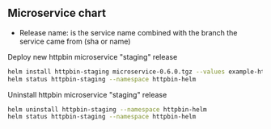 
## Microservice chart

* Release name: is the service name combined with the branch the service came from (sha or name)

Deploy new httpbin microservice "staging" release
```sh
helm install httpbin-staging microservice-0.6.0.tgz --values example-httpbin-values.yaml --namespace httpbin-helm
helm status httpbin-staging --namespace httpbin-helm
```


Uninstall httpbin microservice "staging" release
```sh
helm uninstall httpbin-staging --namespace httpbin-helm
helm status httpbin-staging --namespace httpbin-helm
```